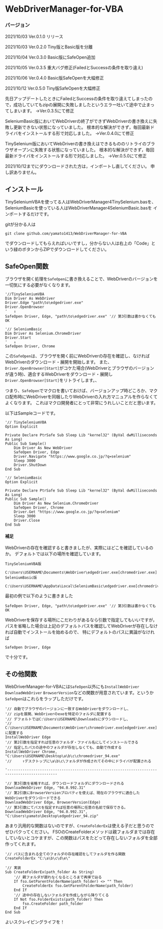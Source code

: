 # WebDriverManager-for-VBA

### バージョン
2021/10/03 Ver.0.1.0 リリース

2021/10/03 Ver.0.2.0 Tiny版とBasic版を分離

2021/10/04 Ver.0.3.0 Basic版にSafeOpen追加

2021/10/05 Ver.0.3.5 重大バグ修正(FailedとSuccessの条件を取り違え)

2021/10/06 Ver.0.4.0 Basic版SafeOpenを大幅修正

2021/10/12 Ver.0.5.0 Tiny版SafeOpenを大幅修正


先日アップデートしたときにFailedとSuccessの条件を取り違えてしまったので，成功していてもzipの展開に失敗しましたというエラー吐いて途中で止まってしまいます。
→Ver.0.3.5にて修正

SeleniumBasic版においてWebDriverの終了ができずWebDriverの書き換えに失敗し更新できない状態になっていました。
根本的な解決ができず，毎回最新ドライバをインストールする形で対応しました。
→Ver.0.4.0にて修正

TinySelenium版においてWebDriverの書き換えはできるもののリトライのブラウザオープンに失敗する状態になっていました。
根本的な解決ができず，毎回最新ドライバをインストールする形で対応しました。
→Ver.0.5.0にて修正

2021/10/12までにダウンロードされた方は，インポートし直してください。
申し訳ありません。

## インストール

TinySeleniumVBAを使ってる人はWebDriverManager4TinySelenium.basを、
SeleniumBasicを使っている人はWebDriverManager4SeleniumBasic.basを
インポートするだけです。


gitが分かる人は
```
git clone github.com/yamato1413/WebDriverManager-for-VBA
```
でダウンロードしてもらえればいいですし，分からない人は右上の「Code」という緑のボタンからZIPでダウンロードしてください。

## SafeOpen関数
ブラウザを開く処理を```SafeOpen```に書き換えることで、WebDriverのバージョンを一切気にする必要がなくなります。

```VB
'//TinySeleniumVBA
Dim Driver As WebDriver
Driver.Edge "path\to\edgedriver.exe"
Driver.OpenBrowser
'   ↓
SafeOpen Driver, Edge, "path\to\edgedriver.exe" '// 第3引数は書かなくてもOK
```
```VB
'// SeleniumBasic
Dim Driver As Selenium.ChromeDriver
Driver.Start 
'   ↓
SafeOpen Driver, Chrome
```

この```SafeOpen```は、ブラウザを開く前にWebDriverの存在を確認し、なければWebDriverのダウンロード・展開を開始します。
また、```Driver.OpenBrowser[Start]```がコケた場合(WebDriverとブラウザのバージョンが違う時)、適合するWebDriverをダウンロード・展開し```Driver.OpenBrowser[Start]```をリトライします。、

つまり、```SafeOpen```でマクロを書いておけば、バージョンアップ時どころか、マクロ配布時にWebDriverを同梱したりWebDriverの入れ方マニュアルを作らなくてよくなります。
これはマクロ開発者にとって非常にうれしいことだと思います。

以下はSampleコードです。

```VB
'// TinySeleniumVBA
Option Explicit

Private Declare PtrSafe Sub Sleep Lib "kernel32" (ByVal dwMilliseconds As Long)
Public Sub Sample()
    Dim Driver As New WebDriver
    SafeOpen Driver, Edge
    Driver.Navigate "https://www.google.co.jp/?q=selenium"
    Sleep 3000
    Driver.ShutDown
End Sub
```
```VB
'// SeleniumBasic
Option Explicit

Private Declare PtrSafe Sub Sleep Lib "kernel32" (ByVal dwMilliseconds As Long)
Public Sub Sample()
    Dim Driver As New Selenium.ChromeDriver
    SafeOpen Driver, Chrome
    Driver.Get "https://www.google.co.jp/?q=selenium"
    Sleep 3000
    Driver.Close
End Sub
```

#### 補足
WebDriverの存在を確認すると書きましたが、実際にはどこを確認しているのか。
デフォルトでは以下の場所を確認しています。

```
TinySeleniumVBA版
    C:\Users\USERNAME\Documents\WebDriver\edgedriver.exe[chromedriver.exe]
SeleniumBasic版
    C:\Users\USERNAME\AppData\Local\SeleniumBasic\edgedriver.exe[chromedriver.exe]
```

最初の例で以下のように書きました

```VB
SafeOpen Driver, Edge, "path\to\edgedriver.exe" '// 第3引数は書かなくてもOK
```

WebDriverを保存する場所にこだわりがあるなら引数で指定してもいいですが，
パスを省略した場合は上記のデフォルトパスを確認してWebDriverが存在しなければ自動でインストールを始めるので、
特にデフォルトのパスに異論がなければ

```VB
SafeOpen Driver, Edge
```

で十分です。

## その他関数
WebDriverManager-for-VBAには```SafeOpen```以外にも```InstallWebDriver``` ```DownloadWebDriver``` 
 ```BrowserVersion```などの関数が用意されています。というか```SafeOpen```はこれらをラップしただけです。

```VB
'// 自動でブラウザのバージョンに一致するWebDriverをダウンロードし、
'// zipを展開、WebDriverのexeを特定のフォルダに配置する
'// デフォルトではC:\Users\USERNAME\Downloadsにダウンロードし、
'// C:\Users\USERNAME\Documents\WebDriver\chromedriver.exe[edgedriver.exe]に配置する
InstallWebDriver Edge
'// 第2引数を指定すれば任意のフォルダ・ファイル名にしてインストールできる
'// 指定したパスの途中のフォルダが存在しなくても、自動で作成する
InstallWebDriver Chrome, "C:\Users\USERNAME\Desktop\a\b\c\chromedriver_94.exe"
'//     ↑デスクトップに\a\b\c\フォルダが作成されてその中にドライバが配置される

'---------------------------------------------------------------------------------------------

'// 第3引数を省略すれば、ダウンロードフォルダにダウンロードされる
DownloadWebDriver Edge, "94.0.992.31"
'// 第2引数にBrowserVersionプロパティを使えば、現在のブラウザに適合したWebDriverをダウンロードできる
DownloadWebDriver Edge, BrowserVersion(Edge)
'// 第3引数にてパスを指定すれば任意の場所に任意の名前で保存できる。
DownloadWebDriver Edge, "94.0.992.31", "C:\Users\yamato\Desktop\edgedriver_94.zip"
```

あまり汎用的な関数はないのですが、```CreateFolderEx```は使える子だと思うのでぜひパクってください。
FSOのCreateFolderメソッドは親フォルダまでは存在していないとコケますが、この関数はパスをたどって存在しないフォルダを全部作ってくれます。

```VB
'// パスに含まれる全てのフォルダの存在確認をしてフォルダを作る関数
CreateFolderEx "C:\a\b\c\d\e\"

'// 実装
Sub CreateFolderEx(path_folder As String)
    '// 親フォルダが遡れなくなるところまで再帰で辿る
    If fso.GetParentFolderName(path_folder) <> "" Then
        CreateFolderEx fso.GetParentFolderName(path_folder)
    End If
    '// 途中の存在しないフォルダを作成しながら降りてくる
    If Not fso.FolderExists(path_folder) Then
        fso.CreateFolder path_folder
    End If
End Sub
```

よいスクレイピングライフを！
